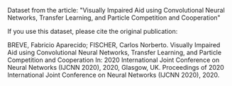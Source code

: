Dataset from the article: "Visually Impaired Aid using Convolutional Neural Networks, Transfer Learning, and Particle Competition and Cooperation"

If you use this dataset, please cite the original publication:

BREVE, Fabricio Aparecido; FISCHER, Carlos Norberto. Visually Impaired Aid using Convolutional Neural Networks, Transfer Learning, and Particle Competition and Cooperation In: 2020 International Joint Conference on Neural Networks (IJCNN 2020), 2020, Glasgow, UK. Proceedings of 2020 International Joint Conference on Neural Networks (IJCNN 2020), 2020.
